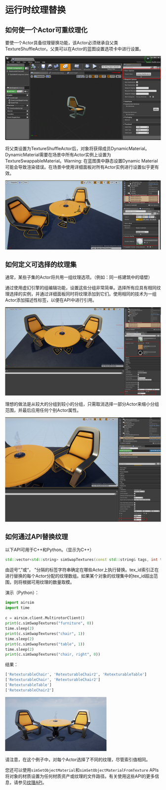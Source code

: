 # 运行时纹理替换

## 如何使一个Actor可重纹理化

要使一个Actor具备纹理替换功能，该Actor必须继承自父类TextureShuffleActor。父类可以在Actor的蓝图设置选项卡中进行设置。

![父类](images/tex_shuffle_actor.png)

将父类设置为TextureShuffleActor后，对象将获得成员DynamicMaterial。DynamicMaterial需要在场景中所有Actor实例上设置为TextureSwappableMaterial。Warning: 在蓝图类中静态设置Dynamic Material可能会导致渲染错误。在场景中使用详细面板对所有Actor实例进行设置似乎更有效。

![可重纹理材料](images/tex_swap_material.png)

## 如何定义可选择的纹理集

通常，某些子集的Actor将共用一组纹理选项。（例如：同一栋建筑中的墙壁）

通过使用虚幻引擎的组编辑功能，设置这些分组非常简单。选择所有应具有相同纹理选择的实例，并通过详细面板同时将纹理添加到它们。使用相同的技术为一组Actor添加描述性标签，以便在API中进行引用。

![组编辑](images/tex_swap_group_editing.png)

理想的做法是从较大的分组到较小的分组，只需取消选择一部分Actor来缩小分组范围，并最后应用任何个别Actor属性。

![子集编辑](images/tex_swap_subset.png)

## 如何通过API替换纹理

以下API可用于C++和Python。（显示为C++）

```C++
std::vector<std::string> simSwapTextures(const std::string& tags, int tex_id);
```

由逗号“,”或“， ”分隔的标签字符串确定在哪些Actor上执行替换。tex_id索引正在进行替换的每个Actor分配的纹理数组。如果某个对象的纹理集中的tex_id超出范围，则将根据可用纹理的数量取模。

演示（Python）：

```Python
import airsim
import time

c = airsim.client.MultirotorClient()
print(c.simSwapTextures("furniture", 0))
time.sleep(2)
print(c.simSwapTextures("chair", 1))
time.sleep(2)
print(c.simSwapTextures("table", 1))
time.sleep(2)
print(c.simSwapTextures("chair, right", 0))
```

结果：

```bash
['RetexturableChair', 'RetexturableChair2', 'RetexturableTable']
['RetexturableChair', 'RetexturableChair2']
['RetexturableTable']
['RetexturableChair2']
```

![演示](images/tex_swap_demo.gif)

请注意，在这个例子中，对每个Actor选择了不同的纹理，尽管索引值相同。

您还可以使用`simSetObjectMaterial`和`simSetObjectMaterialFromTexture` APIs将对象的材质设置为任何材质资产或纹理的文件路径。有关使用这些API的更多信息，请参见[纹理API](apis.md#texture-apis)。